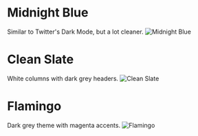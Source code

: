 # Midnight Blue
Similar to Twitter's Dark Mode, but a lot cleaner.
![Midnight Blue](https://raw.githubusercontent.com/trwnh/mastodon-flat-css/master/screenshots/mfc-midnightBlue.png)

# Clean Slate
White columns with dark grey headers.
![Clean Slate](https://raw.githubusercontent.com/trwnh/mastodon-flat-css/master/screenshots/mfc-cleanSlate.png)

# Flamingo
Dark grey theme with magenta accents.
![Flamingo](https://raw.githubusercontent.com/trwnh/mastodon-flat-css/master/screenshots/mfc-flamingo.png)
